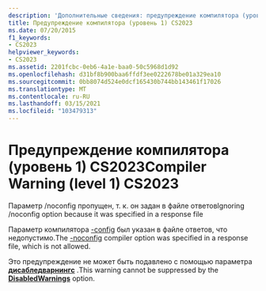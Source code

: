 ```yaml
---
description: 'Дополнительные сведения: предупреждение компилятора (уровень 1) CS2023'
title: Предупреждение компилятора (уровень 1) CS2023
ms.date: 07/20/2015
f1_keywords:
- CS2023
helpviewer_keywords:
- CS2023
ms.assetid: 2201fcbc-0eb6-4a1e-baa0-50c5968d1d92
ms.openlocfilehash: d31bf8b900baa6ffdf3ee0222678be01a329ea10
ms.sourcegitcommit: 0bb8074d524e0dcf165430b744bb143461f17026
ms.translationtype: MT
ms.contentlocale: ru-RU
ms.lasthandoff: 03/15/2021
ms.locfileid: "103479313"
---
```

# <a name="compiler-warning-level-1-cs2023"></a><span data-ttu-id="6e5c3-103">Предупреждение компилятора (уровень 1) CS2023</span><span class="sxs-lookup"><span data-stu-id="6e5c3-103">Compiler Warning (level 1) CS2023</span></span>

<span data-ttu-id="6e5c3-104">Параметр /noconfig пропущен, т. к. он задан в файле ответов</span><span class="sxs-lookup"><span data-stu-id="6e5c3-104">Ignoring /noconfig option because it was specified in a response file</span></span>  
  
 <span data-ttu-id="6e5c3-105">Параметр компилятора [-config](../language-reference/compiler-options/miscellaneous.md#noconfig) был указан в файле ответов, что недопустимо.</span><span class="sxs-lookup"><span data-stu-id="6e5c3-105">The [-noconfig](../language-reference/compiler-options/miscellaneous.md#noconfig) compiler option was specified in a response file, which is not allowed.</span></span>  
  
 <span data-ttu-id="6e5c3-106">Это предупреждение не может быть подавлено с помощью параметра [**дисабледварнингс**](../language-reference/compiler-options/errors-warnings.md#disabledwarnings) .</span><span class="sxs-lookup"><span data-stu-id="6e5c3-106">This warning cannot be suppressed by the [**DisabledWarnings**](../language-reference/compiler-options/errors-warnings.md#disabledwarnings) option.</span></span>
